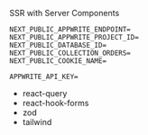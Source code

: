 SSR with Server Components

```.env
NEXT_PUBLIC_APPWRITE_ENDPOINT=
NEXT_PUBLIC_APPWRITE_PROJECT_ID=
NEXT_PUBLIC_DATABASE_ID=
NEXT_PUBLIC_COLLECTION_ORDERS=
NEXT_PUBLIC_COOKIE_NAME=

APPWRITE_API_KEY=
```

- react-query
- react-hook-forms
- zod
- tailwind
